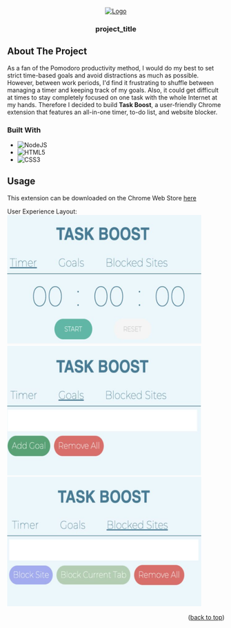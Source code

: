 <a name="readme-top"></a>

<!-- PROJECT LOGO -->
<br />
<div align="center">
  <a href="https://github.com/github_username/repo_name">
    <img src="images/Task Boost.png" alt="Logo" width="80" height="80">
  </a>

<h3 align="center">project_title</h3>
</div>

<!-- ABOUT THE PROJECT -->
## About The Project
As a fan of the Pomodoro productivity method, I would do my best to set strict time-based goals and avoid distractions as much as possible. However, between work periods, I'd find it frustrating to shuffle between managing a timer and keeping track of my goals. Also, it could get difficult at times to stay completely focused on one task with the whole Internet at my hands. Therefore I decided to build **Task Boost**, a user-friendly Chrome extension that features an all-in-one timer, to-do list, and website blocker.

### Built With

* ![NodeJS][Node.js]
* ![HTML5][HTML-URL]
* ![CSS3][CSS-URL]

<!-- USAGE EXAMPLES -->
## Usage
This extension can be downloaded on the Chrome Web Store <a href='https://chrome.google.com/webstore/detail/task-boost-an-easy-to-use/gldbghjkejlfhbhgeofigdafgedjdicd'>here</a>

User Experience Layout:
<br>
<img src="artifacts/ux1.png" alt="Logo" width="450" height="300">
<img src="artifacts/ux2.png" alt="Logo" width="450" height="300">
<img src="artifacts/ux3.png" alt="Logo" width="450" height="300">

<!-- MARKDOWN LINKS & IMAGES -->
<!-- https://www.markdownguide.org/basic-syntax/#reference-style-links -->
[Node.js]: https://img.shields.io/badge/node.js-6DA55F?style=for-the-badge&logo=node.js&logoColor=white
[HTML-URL]: https://img.shields.io/badge/html5-%23E34F26.svg?style=for-the-badge&logo=html5&logoColor=white
[CSS-URL]: https://img.shields.io/badge/css3-%231572B6.svg?style=for-the-badge&logo=css3&logoColor=white

<p align="right">(<a href="#readme-top">back to top</a>)</p>
